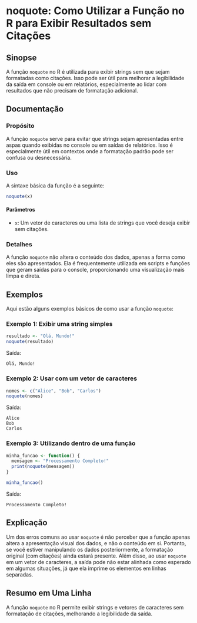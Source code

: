 <!--
Meta Description: # noquote: Como Utilizar a Função no R para Exibir Resultados sem Citações ## Sinopse A função `noquote` no R é utilizada para exibir strings sem que ...
Meta Keywords: noquote, função, que, saída, como
-->

# noquote: Como Utilizar a Função no R para Exibir Resultados sem Citações

## Sinopse
A função `noquote` no R é utilizada para exibir strings sem que sejam formatadas como citações. Isso pode ser útil para melhorar a legibilidade da saída em console ou em relatórios, especialmente ao lidar com resultados que não precisam de formatação adicional.

## Documentação
### Propósito
A função `noquote` serve para evitar que strings sejam apresentadas entre aspas quando exibidas no console ou em saídas de relatórios. Isso é especialmente útil em contextos onde a formatação padrão pode ser confusa ou desnecessária.

### Uso
A sintaxe básica da função é a seguinte:

```R
noquote(x)
```

#### Parâmetros
- `x`: Um vetor de caracteres ou uma lista de strings que você deseja exibir sem citações.

### Detalhes
A função `noquote` não altera o conteúdo dos dados, apenas a forma como eles são apresentados. Ela é frequentemente utilizada em scripts e funções que geram saídas para o console, proporcionando uma visualização mais limpa e direta.

## Exemplos
Aqui estão alguns exemplos básicos de como usar a função `noquote`:

### Exemplo 1: Exibir uma string simples
```R
resultado <- "Olá, Mundo!"
noquote(resultado)
```
Saída:
```
Olá, Mundo!
```

### Exemplo 2: Usar com um vetor de caracteres
```R
nomes <- c("Alice", "Bob", "Carlos")
noquote(nomes)
```
Saída:
```
Alice
Bob
Carlos
```

### Exemplo 3: Utilizando dentro de uma função
```R
minha_funcao <- function() {
  mensagem <- "Processamento Completo!"
  print(noquote(mensagem))
}

minha_funcao()
```
Saída:
```
Processamento Completo!
```

## Explicação
Um dos erros comuns ao usar `noquote` é não perceber que a função apenas altera a apresentação visual dos dados, e não o conteúdo em si. Portanto, se você estiver manipulando os dados posteriormente, a formatação original (com citações) ainda estará presente. Além disso, ao usar `noquote` em um vetor de caracteres, a saída pode não estar alinhada como esperado em algumas situações, já que ela imprime os elementos em linhas separadas.

## Resumo em Uma Linha
A função `noquote` no R permite exibir strings e vetores de caracteres sem formatação de citações, melhorando a legibilidade da saída.
